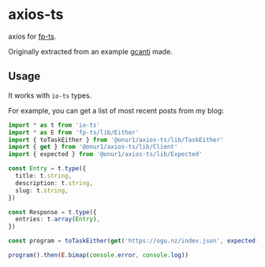 # axios-ts

axios for [fp-ts](https://github.com/gcanti/fp-ts).

Originally extracted from an example [gcanti](https://github.com/gcanti) made.

## Usage

It works with `io-ts` types.

For example, you can get a list of most recent posts from my blog:

```ts
import * as t from 'io-ts'
import * as E from 'fp-ts/lib/Either'
import { toTaskEither } from '@onur1/axios-ts/lib/TaskEither'
import { get } from '@onur1/axios-ts/lib/Client'
import { expected } from '@onur1/axios-ts/lib/Expected'

const Entry = t.type({
  title: t.string,
  description: t.string,
  slug: t.string,
})

const Response = t.type({
  entries: t.array(Entry),
})

const program = toTaskEither(get('https://ogu.nz/index.json', expected(Response)))

program().then(E.bimap(console.error, console.log))
```

